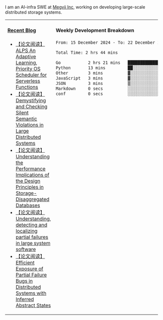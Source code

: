 I am an AI-infra SWE at [Megvii Inc](https://en.megvii.com/), working on developing large-scale distributed storage systems.

<table width="960px">
<tr>
<td valign="top" width="50%">

#### <a href="https://www.kongjun18.me" target="_blank">Recent Blog</a>

<!-- BLOG-POST-LIST:START -->
- [【论文阅读】ALPS An Adaptive Learning, Priority OS Scheduler for Serverless Functions](https://kongjun18.github.io/posts/alps-an-adaptive-learning-priority-os-scheduler-for-serverless-functions/)
- [【论文阅读】Demystifying and Checking Silent Semantic Violations in Large Distributed Systems](https://kongjun18.github.io/posts/demystifying-and-checking-silent-semantic-violations-in-large-distributed-systems/)
- [【论文阅读】Understanding the Performance Implications of the Design Principles in Storage-Disaggregated Databases](https://kongjun18.github.io/posts/understanding-the-performance-implications-of-the-design-principles-in-storage-disaggregated-databases/)
- [【论文阅读】Understanding, detecting and localizing partial failures in large system software](https://kongjun18.github.io/posts/understanding-detecting-and-localizing-partial-failures-in-large-system-software/)
- [【论文阅读】Efficient Exposure of Partial Failure Bugs in Distributed Systems with Inferred Abstract States](https://kongjun18.github.io/posts/efficient-exposure-of-partial-failure-bugs-in-distributed-systems-with-inferred-abstract-states/)
<!-- BLOG-POST-LIST:END -->

</td>
<td valign="top" width="50%">

#### Weekly Development Breakdown

<!--START_SECTION:waka-->

```txt
From: 15 December 2024 - To: 22 December 2024

Total Time: 2 hrs 44 mins

Go           2 hrs 21 mins   █████████████████████▒░░░   85.71 %
Python       13 mins         ██░░░░░░░░░░░░░░░░░░░░░░░   07.93 %
Other        3 mins          ▓░░░░░░░░░░░░░░░░░░░░░░░░   02.32 %
JavaScript   3 mins          ▓░░░░░░░░░░░░░░░░░░░░░░░░   02.14 %
JSON         3 mins          ▒░░░░░░░░░░░░░░░░░░░░░░░░   01.85 %
Markdown     0 secs          ░░░░░░░░░░░░░░░░░░░░░░░░░   00.02 %
conf         0 secs          ░░░░░░░░░░░░░░░░░░░░░░░░░   00.02 %
```

<!--END_SECTION:waka-->
</td>
</tr>

</table>
